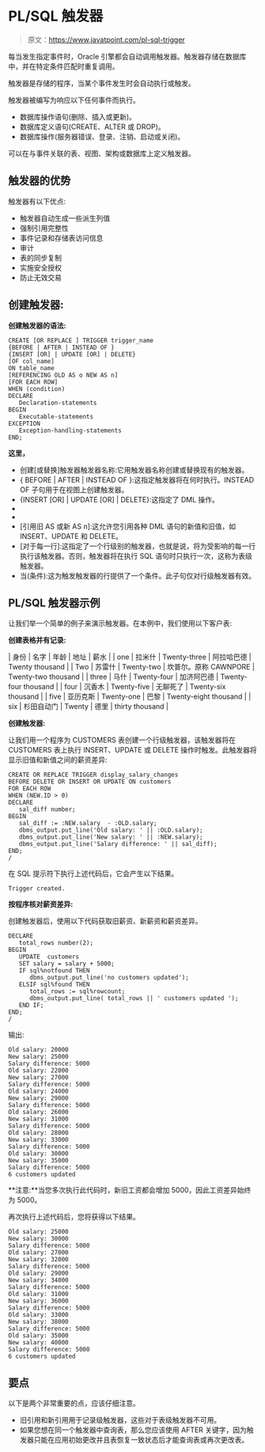 # PL/SQL 触发器

> 原文：<https://www.javatpoint.com/pl-sql-trigger>

每当发生指定事件时，Oracle 引擎都会自动调用触发器。触发器存储在数据库中，并在特定条件匹配时重复调用。

触发器是存储的程序，当某个事件发生时会自动执行或触发。

触发器被编写为响应以下任何事件而执行。

*   数据库操作语句(删除、插入或更新)。
*   数据库定义语句(CREATE、ALTER 或 DROP)。
*   数据库操作(服务器错误、登录、注销、启动或关闭)。

可以在与事件关联的表、视图、架构或数据库上定义触发器。

## 触发器的优势

触发器有以下优点:

*   触发器自动生成一些派生列值
*   强制引用完整性
*   事件记录和存储表访问信息
*   审计
*   表的同步复制
*   实施安全授权
*   防止无效交易

## 创建触发器:

**创建触发器的语法:**

```
CREATE [OR REPLACE ] TRIGGER trigger_name 
{BEFORE | AFTER | INSTEAD OF } 
{INSERT [OR] | UPDATE [OR] | DELETE} 
[OF col_name] 
ON table_name 
[REFERENCING OLD AS o NEW AS n] 
[FOR EACH ROW] 
WHEN (condition)  
DECLARE
   Declaration-statements
BEGIN 
   Executable-statements
EXCEPTION
   Exception-handling-statements
END;

```

**这里，**

*   创建[或替换]触发器触发器名称:它用触发器名称创建或替换现有的触发器。
*   { BEFORE | AFTER | INSTEAD OF }:这指定触发器将在何时执行。INSTEAD OF 子句用于在视图上创建触发器。
*   {INSERT [OR] | UPDATE [OR] | DELETE}:这指定了 DML 操作。
*   [OF col_name]:指定要更新的列名。
*   [开表名]:指定与触发器关联的表的名称。
*   [引用旧 AS 或新 AS n]:这允许您引用各种 DML 语句的新值和旧值，如 INSERT、UPDATE 和 DELETE。
*   [对于每一行]:这指定了一个行级别的触发器，也就是说，将为受影响的每一行执行该触发器。否则，触发器将在执行 SQL 语句时只执行一次，这称为表级触发器。
*   当(条件):这为触发触发器的行提供了一个条件。此子句仅对行级触发器有效。

## PL/SQL 触发器示例

让我们举一个简单的例子来演示触发器。在本例中，我们使用以下客户表:

**创建表格并有记录:**

| 身份 | 名字 | 年龄 | 地址 | 薪水 |
| one | 拉米什 | Twenty-three | 阿拉哈巴德 | Twenty thousand |
| Two | 苏雷什 | Twenty-two | 坎普尔。原称 CAWNPORE | Twenty-two thousand |
| three | 马什 | Twenty-four | 加济阿巴德 | Twenty-four thousand |
| four | 沉香木 | Twenty-five | 无聊死了 | Twenty-six thousand |
| five | 亚历克斯 | Twenty-one | 巴黎 | Twenty-eight thousand |
| six | 杉田自动门 | Twenty | 德里 | thirty thousand |

**创建触发器:**

让我们用一个程序为 CUSTOMERS 表创建一个行级触发器，该触发器将在 CUSTOMERS 表上执行 INSERT、UPDATE 或 DELETE 操作时触发。此触发器将显示旧值和新值之间的薪资差异:

```
CREATE OR REPLACE TRIGGER display_salary_changes
BEFORE DELETE OR INSERT OR UPDATE ON customers
FOR EACH ROW
WHEN (NEW.ID > 0)
DECLARE
   sal_diff number;
BEGIN
   sal_diff := :NEW.salary  - :OLD.salary;
   dbms_output.put_line('Old salary: ' || :OLD.salary);
   dbms_output.put_line('New salary: ' || :NEW.salary);
   dbms_output.put_line('Salary difference: ' || sal_diff);
END;
/

```

在 SQL 提示符下执行上述代码后，它会产生以下结果。

```
Trigger created.

```

**按程序核对薪资差异:**

创建触发器后，使用以下代码获取旧薪资、新薪资和薪资差异。

```
DECLARE 
   total_rows number(2);
BEGIN
   UPDATE  customers
   SET salary = salary + 5000;
   IF sql%notfound THEN
      dbms_output.put_line('no customers updated');
   ELSIF sql%found THEN
      total_rows := sql%rowcount;
      dbms_output.put_line( total_rows || ' customers updated ');
   END IF; 
END;
/

```

输出:

```
Old salary: 20000
New salary: 25000
Salary difference: 5000
Old salary: 22000
New salary: 27000
Salary difference: 5000
Old salary: 24000
New salary: 29000
Salary difference: 5000
Old salary: 26000
New salary: 31000
Salary difference: 5000
Old salary: 28000
New salary: 33000
Salary difference: 5000
Old salary: 30000
New salary: 35000
Salary difference: 5000
6 customers updated 

```

**注意:**当您多次执行此代码时，新旧工资都会增加 5000，因此工资差异始终为 5000。

再次执行上述代码后，您将获得以下结果。

```
Old salary: 25000
New salary: 30000
Salary difference: 5000
Old salary: 27000
New salary: 32000
Salary difference: 5000
Old salary: 29000
New salary: 34000
Salary difference: 5000
Old salary: 31000
New salary: 36000
Salary difference: 5000
Old salary: 33000
New salary: 38000
Salary difference: 5000
Old salary: 35000
New salary: 40000
Salary difference: 5000
6 customers updated

```

## 要点

以下是两个非常重要的点，应该仔细注意。

*   旧引用和新引用用于记录级触发器，这些对于表级触发器不可用。
*   如果您想在同一个触发器中查询表，那么您应该使用 AFTER 关键字，因为触发器只能在应用初始更改并且表恢复一致状态后才能查询表或再次更改表。